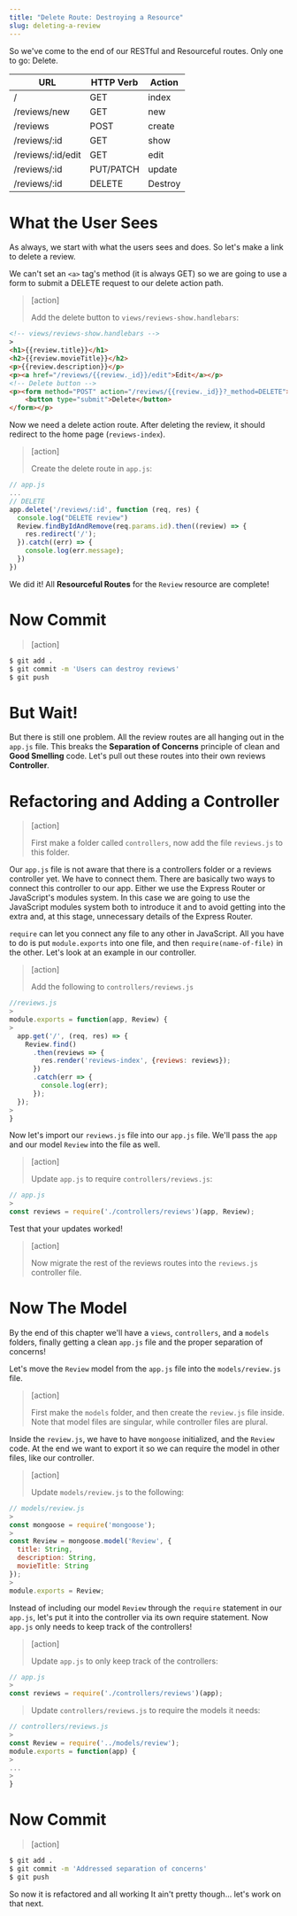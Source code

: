 ```yaml
---
title: "Delete Route: Destroying a Resource"
slug: deleting-a-review
---
```


So we've come to the end of our RESTful and Resourceful routes. Only one to go: Delete.

| URL              | HTTP Verb | Action  |
|------------------|-----------|---------|
| /                | GET       | index   |
| /reviews/new     | GET       | new     |
| /reviews         | POST      | create  |
| /reviews/:id     | GET       | show    |
| /reviews/:id/edit     | GET       | edit    |
| /reviews/:id     | PUT/PATCH | update  |
| /reviews/:id     | DELETE    | Destroy |

# What the User Sees

As always, we start with what the users sees and does. So let's make a link to delete a review.

We can't set an `<a>` tag's method (it is always GET) so we are going to use a form to submit a DELETE request to our delete action path.

> [action]
>
> Add the delete button to `views/reviews-show.handlebars`:
>
```html
<!-- views/reviews-show.handlebars -->
>
<h1>{{review.title}}</h1>
<h2>{{review.movieTitle}}</h2>
<p>{{review.description}}</p>
<p><a href="/reviews/{{review._id}}/edit">Edit</a></p>
<!-- Delete button -->
<p><form method="POST" action="/reviews/{{review._id}}?_method=DELETE">
    <button type="submit">Delete</button>
</form></p>
```

Now we need a delete action route. After deleting the review, it should redirect to the home page (`reviews-index`).

> [action]
>
> Create the delete route in `app.js`:
>
```js
// app.js
...
// DELETE
app.delete('/reviews/:id', function (req, res) {
  console.log("DELETE review")
  Review.findByIdAndRemove(req.params.id).then((review) => {
    res.redirect('/');
  }).catch((err) => {
    console.log(err.message);
  })
})
```

We did it! All **Resourceful Routes** for the `Review` resource are complete!

# Now Commit

> [action]
>
>
```bash
$ git add .
$ git commit -m 'Users can destroy reviews'
$ git push
```

# But Wait!

But there is still one problem. All the review routes are all hanging out in the `app.js` file. This breaks the **Separation of Concerns** principle of clean and **Good Smelling** code. Let's pull out these routes into their own reviews **Controller**.

# Refactoring and Adding a Controller

> [action]
>
> First make a folder called `controllers`, now add the file `reviews.js` to this folder.

Our `app.js` file is not aware that there is a controllers folder or a reviews controller yet. We have to connect them. There are basically two ways to connect this controller to our app. Either we use the Express Router or JavaScript's modules system. In this case we are going to use the JavaScript modules system both to introduce it and to avoid getting into the extra and, at this stage, unnecessary details of the Express Router.

`require` can let you connect any file to any other in JavaScript. All you have to do is put `module.exports` into one file, and then `require(name-of-file)` in the other. Let's look at an example in our controller.

> [action]
>
> Add the following to `controllers/reviews.js`
>
```js
//reviews.js
>
module.exports = function(app, Review) {
>
  app.get('/', (req, res) => {
    Review.find()
      .then(reviews => {
        res.render('reviews-index', {reviews: reviews});
      })
      .catch(err => {
        console.log(err);
      });
  });
>
}
```

Now let's import our `reviews.js` file into our `app.js` file. We'll pass the `app` and our model `Review` into the file as well.

> [action]
>
> Update `app.js` to require `controllers/reviews.js`:
>
```js
// app.js
>
const reviews = require('./controllers/reviews')(app, Review);
```

Test that your updates worked!

> [action]
>
> Now migrate the rest of the reviews routes into the `reviews.js` controller file.

# Now The Model

By the end of this chapter we'll have a `views`, `controllers`, and a `models` folders, finally getting a clean `app.js` file and the proper separation of concerns!

Let's move the `Review` model from the `app.js` file into the `models/review.js` file.

> [action]
>
> First make the `models` folder, and then create the `review.js` file inside. Note that model files are singular, while controller files are plural.

Inside the `review.js`, we have to have `mongoose` initialized, and the `Review` code. At the end we want to export it so we can require the model in other files, like our controller.

> [action]
>
> Update `models/review.js` to the following:
>
```js
// models/review.js
>
const mongoose = require('mongoose');
>
const Review = mongoose.model('Review', {
  title: String,
  description: String,
  movieTitle: String
});
>
module.exports = Review;
```

Instead of including our model `Review` through the `require` statement in our `app.js`, let's put it into the controller via its own require statement. Now `app.js` only needs to keep track of the controllers!

> [action]
>
> Update `app.js` to only keep track of the controllers:
>
```js
// app.js
>
const reviews = require('./controllers/reviews')(app);
```
>
> Update `controllers/reviews.js` to require the models it needs:
>
```js
// controllers/reviews.js
>
const Review = require('../models/review');
module.exports = function(app) {
>
...
>
}
```

# Now Commit

> [action]
>
>
```bash
$ git add .
$ git commit -m 'Addressed separation of concerns'
$ git push
```

So now it is refactored and all working It ain't pretty though... let's work on that next.
